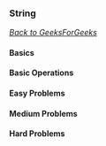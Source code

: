 ### String

[_Back to GeeksForGeeks_](../readme.md)

#### Basics
#### Basic Operations
#### Easy Problems
#### Medium Problems
#### Hard Problems
